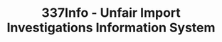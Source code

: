 ---
layout: default
bigquery: https://console.cloud.google.com/bigquery?p=patents-public-data&d=usitc_investigations&page=dataset&project=sheets-management-319211
citation: US International Trade Commission 337Info Unfair Import Investigations Information
  System
contributors: US International Trade Comission
cost: None
description: US International Trade Commission 337Info Unfair Import Investigations
  Information System contains data on investigations done under Section 337. Section
  337 declares the infringement of certain statutory intellectual property rights
  and other forms of unfair competition in import trade to be unlawful practices.
  Most Section 337 investigations involve allegations of patent or registered trademark
  infringement.
documentation: FAQ and tutorial available on the site
last_edit: Mon, 04 Apr 2022 19:10:40 GMT
location: https://pubapps2.usitc.gov/337external/
maintained_by: US International Trade Comission
schema_fields: '[''dateComplaintFiled'', ''aljAssigned'', ''investigationType'', ''cafcAppeals'',
  ''actualStartDateEvidHear'', ''trademarkNumbers'', ''lastUpdated'', ''title'', ''currentActiveALJ'',
  ''finalDetNoViolation'', ''ouiiAttorney'', ''htsNumbers'', ''targetDate'', ''currentStatus'',
  ''patentNumber'', ''markmanHearing'', ''finalIdOnViolationIssue'', ''teoProceedingInvolved'',
  ''finalIdOnViolationDue'', ''scheduledStartDateEvidHear'', ''actualEndDateEvidHear'',
  ''id'', ''teoReliefGranted'', ''investigationNo'', ''teoIdIssueDate'', ''teoIdDueDate'',
  ''respondent'', ''gcAttorney'', ''finalDetViolation'', ''publication_number'', ''copyrightNumbers'',
  ''docketNo'', ''ouiiParticipation'', ''patentNumbers'', ''issueDateOtherNonFinal'',
  ''scheduledEndDateEvidHear'', ''dateOfPublicationFrNotice'', ''invUnfairAct'', ''endDateMarkmanHearing'',
  ''complainant'', ''internalRemand'', ''investigationTermDate'', ''reportingRequirements'',
  ''dateCreated'', ''startDateMarkmanHearing'']'
shortname: unfair_import_investigations
tags:
- import
- legal
- trade
timeframe: 2008-2021 (prior to 2008 downloadable as a JSON file)
title: 337Info - Unfair Import Investigations Information System
uuid: 2721f5ec-e599-4890-9265-9706719fc71e
---